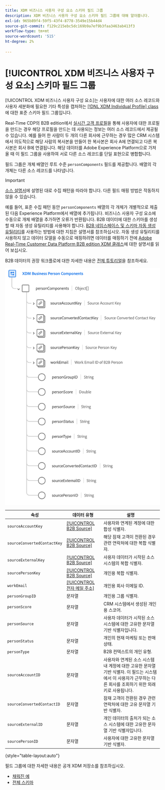 ```yaml
---
title: XDM 비즈니스 사용자 구성 요소 스키마 필드 그룹
description: XDM 비즈니스 사용자 구성 요소 스키마 필드 그룹에 대해 알아봅니다.
exl-id: 965b89f4-59f5-43f4-8778-3549e15b44d4
source-git-commit: f129c215ebc5dc169b9a7ef9b3faa3463ab413f3
workflow-type: tm+mt
source-wordcount: '515'
ht-degree: 2%

---
```


# [!UICONTROL XDM 비즈니스 사용자 구성 요소] 스키마 필드 그룹

[!UICONTROL XDM 비즈니스 사용자 구성 요소]는 사용자에 대한 여러 소스 레코드와 사용자 세분화에 필요한 기타 특성을 캡처하는 [[!DNL XDM Individual Profile] class](../../classes/individual-profile.md)에 대한 표준 스키마 필드 그룹입니다.

Real-Time CDP의 B2B edition에서 [실시간 고객 프로필](../../../profile/home.md)을 통해 사용자에 대한 프로필을 만드는 경우 해당 프로필을 만드는 데 사용되는 정보는 여러 소스 레코드에서 제공될 수 있습니다. 예를 들어 한 사람이 두 개의 다른 회사에 근무하는 경우 많은 CRM 시스템에서 의도적으로 해당 사람의 복사본을 만들어 한 복사본은 회사 A에 연결되고 다른 복사본은 회사 B에 연결됩니다. 해당 데이터를 Adobe Experience Platform으로 가져올 때 이 필드 그룹을 사용하여 서로 다른 소스 레코드를 단일 표현으로 병합합니다.

필드 그룹은 개체 배열인 루트 수준 `personComponents` 필드를 제공합니다. 배열의 각 개체는 다른 소스 레코드를 나타냅니다.

>[!IMPORTANT]
>
>[소스 설명서](../../../rtcdp/sources/b2b.md)에 설명된 대로 수집 패턴을 따라야 합니다. 다른 필드 매핑 방법은 작동하지 않을 수 있습니다.
>
>예를 들어, 표준 수집 패턴 동안 `personComponents` 배열의 각 개체가 개별적으로 제출된 다음 Experience Platform에서 배열에 추가됩니다. 비즈니스 사용자 구성 요소에 수동으로 개체 배열을 추가하면 오류가 반환됩니다.
>B2B 데이터에 대한 스키마를 생성할 때 자동 생성 유틸리티를 사용해야 합니다. [B2B 네임스페이스 및 스키마 자동 생성 유틸리티](../../../sources/connectors/adobe-applications/marketo/marketo-namespaces.md)를 사용하는 방법에 대한 지침은 설명서를 참조하십시오. 자동 생성 유틸리티를 사용하지 않고 데이터 모델을 수동으로 매핑하려면 데이터를 매핑하기 전에 [Adobe Real-Time Customer Data Platform B2B edition XDM 클래스](../../../rtcdp/schemas/b2b.md)에 대한 설명서를 읽어 보십시오.
>
>B2B 데이터의 권장 워크플로에 대한 자세한 내용은 [전체 튜토리얼](../../../rtcdp/b2b-tutorial.md)을 참조하세요.

![](../../images/field-groups/business-person-components.png)

| 속성 | 데이터 유형 | 설명 |
| --- | --- | --- |
| `sourceAccountKey` | [[!UICONTROL B2B Source]](../../data-types/b2b-source.md) | 사용자와 연계된 계정에 대한 합성 식별자. |
| `sourceConvertedContactKey` | [[!UICONTROL B2B Source]](../../data-types/b2b-source.md) | 해당 잠재 고객이 전환된 경우 관련 연락처에 대한 복합 식별자. |
| `sourceExternalKey` | [[!UICONTROL B2B Source]](../../data-types/b2b-source.md) | 사용자 데이터가 시작된 소스 시스템의 복합 식별자. |
| `sourcePersonKey` | [[!UICONTROL B2B Source]](../../data-types/b2b-source.md) | 개인용 복합 식별자. |
| `workEmail` | [[!UICONTROL 전자 메일 주소]](../../data-types/b2b-source.md) | 개인용 회사 이메일 ID. |
| `personGroupID` | 문자열 | 개인용 그룹 식별자. |
| `personScore` | 문자열 | CRM 시스템에서 생성된 개인용 스코어. |
| `personSource` | 문자열 | 사용자 데이터가 시작된 소스 시스템에 대한 고유한 문자열 기반 식별자입니다. |
| `personStatus` | 문자열 | 개인의 현재 마케팅 또는 판매 상태. |
| `personType` | 문자열 | B2B 컨텍스트의 개인 유형. |
| `sourceAccountID` | 문자열 | 사용자와 연계된 소스 시스템 내 계정에 대한 고유한 문자열 기반 식별자. 이 필드는 시스템에서 이 사용자가 근무하는 다른 회사를 조회하기 위한 외래 키로 사용됩니다. |
| `sourceConvertedContactID` | 문자열 | 잠재 고객이 전환된 경우 관련 연락처에 대한 고유 문자열 기반 식별자. |
| `sourceExternalID` | 문자열 | 개인 데이터의 출처가 되는 소스 시스템에 대한 고유한 문자열 기반 식별자입니다. |
| `sourcePersonID` | 문자열 | 사용자에 대한 고유한 문자열 기반 식별자. |

{style="table-layout:auto"}

필드 그룹에 대한 자세한 내용은 공개 XDM 저장소를 참조하십시오.

* [채워진 예](https://github.com/adobe/xdm/blob/master/components/fieldgroups/profile/b2b-person-components.example.1.json)
* [전체 스키마](https://github.com/adobe/xdm/blob/master/components/fieldgroups/profile/b2b-person-components.schema.json)
